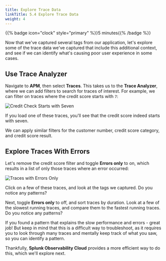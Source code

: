 ```yaml
---
title: Explore Trace Data
linkTitle: 5.4 Explore Trace Data
weight: 4
---
```


{{% badge icon="clock" style="primary" %}}5 minutes{{% /badge %}}

Now that we've captured several tags from our application, let's explore some of the trace data we've captured that include this additional context, and see if we can identify what's causing poor user experience in some cases.

## Use Trace Analyzer

Navigate to **APM**, then select **Traces**.  This takes us to the **Trace Analyzer**, where we can add filters to search for traces of interest. For example, we can filter on traces where the credit score starts with `7`:

![Credit Check Starts with Seven](../images/credit_score_starts_with_seven.png)

If you load one of these traces, you'll see that the credit score indeed starts with seven.

We can apply similar filters for the customer number, credit score category, and credit score result.

## Explore Traces With Errors

Let's remove the credit score filter and toggle **Errors only** to on, which results in a list of only those traces where an error occurred:

![Traces with Errors Only](../images/traces_errors_only.png)

Click on a few of these traces, and look at the tags we captured. Do you notice any patterns?

Next, toggle **Errors only** to off, and sort traces by duration.  Look at a few of the slowest running traces, and compare them to the fastest running traces.  Do you notice any patterns?

If you found a pattern that explains the slow performance and errors - great job!  But keep in mind that this is a difficult way to troubleshoot, as it requires you to look through many traces and mentally keep track of what you saw, so you can identify a pattern.  

Thankfully, **Splunk Observability Cloud** provides a more efficient way to do this, which we'll explore next.
